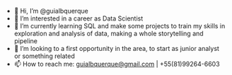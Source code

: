 - 👋 Hi, I’m @guialbquerque 
- 👀 I’m interested in a career as Data Scientist 
- 🌱 I’m currently learning SQL and make some projects to train my skills in exploration and analysis of data, making a whole storytelling and pipeline
- 💞️ I’m looking to a first opportunity in the area, to start as junior analyst or something related
- 📫 How to reach me: guialbquerque@gmail.com | +55(81)99264-6603

<!---
guialbquerque/guialbquerque is a ✨ special ✨ repository because its `README.md` (this file) appears on your GitHub profile.
You can click the Preview link to take a look at your changes.
--->
